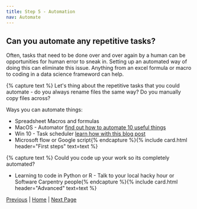 ```yaml
---
title: Step 5 - Automation
nav: Automate
---
```

## Can you automate any repetitive tasks?

Often, tasks that need to be done over and over again by a human can be opportunities for human error to sneak in. Setting up an automated way of doing this can eliminate this issue. Anything from an excel formula or macro to coding in a data science frameword can help.

{% capture text %}
Let's thing about the repetitive tasks that you could automate - do you always rename files the same way? Do you manually copy files across?

Ways you can automate things:
* Spreadsheet Macros and formulas
* MacOS - Automator [find out how to automate 10 useful things](https://www.idownloadblog.com/2018/11/21/cool-things-mac-automator-tutorial/)
* Win 10 - Task scheduler [learn how with this blog post](https://www.windowscentral.com/how-create-automated-task-using-task-scheduler-windows-10)
* Microsoft flow or Google script{% endcapture %}{% include card.html header="First steps" text=text %}

{% capture text %}
Could you code up your work so its completely automated? 
* Learning to code in Python or R - Talk to your local hacky hour or Software Carpentry people{% endcapture %}{% include card.html header="Advanced" text=text %}

[Previous]() | [Home]() | [Next Page]()
